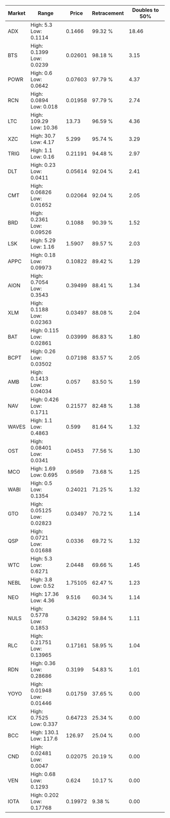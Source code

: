 | Market | Range | Price| Retracement | Doubles to 50% |
| --- | --- | --- | --- | --- |
| ADX | High: 5.3<br />Low: 0.1114 | 0.1466 | 99.32 % | 18.46 |
| BTS | High: 0.1399<br />Low: 0.0239 | 0.02601 | 98.18 % | 3.15 |
| POWR | High: 0.6<br />Low: 0.0642 | 0.07603 | 97.79 % | 4.37 |
| RCN | High: 0.0894<br />Low: 0.018 | 0.01958 | 97.79 % | 2.74 |
| LTC | High: 109.29<br />Low: 10.36 | 13.73 | 96.59 % | 4.36 |
| XZC | High: 30.7<br />Low: 4.17 | 5.299 | 95.74 % | 3.29 |
| TRIG | High: 1.1<br />Low: 0.16 | 0.21191 | 94.48 % | 2.97 |
| DLT | High: 0.23<br />Low: 0.0411 | 0.05614 | 92.04 % | 2.41 |
| CMT | High: 0.06826<br />Low: 0.01652 | 0.02064 | 92.04 % | 2.05 |
| BRD | High: 0.2361<br />Low: 0.09526 | 0.1088 | 90.39 % | 1.52 |
| LSK | High: 5.29<br />Low: 1.16 | 1.5907 | 89.57 % | 2.03 |
| APPC | High: 0.18<br />Low: 0.09973 | 0.10822 | 89.42 % | 1.29 |
| AION | High: 0.7054<br />Low: 0.3543 | 0.39499 | 88.41 % | 1.34 |
| XLM | High: 0.1188<br />Low: 0.02363 | 0.03497 | 88.08 % | 2.04 |
| BAT | High: 0.115<br />Low: 0.02861 | 0.03999 | 86.83 % | 1.80 |
| BCPT | High: 0.26<br />Low: 0.03502 | 0.07198 | 83.57 % | 2.05 |
| AMB | High: 0.1413<br />Low: 0.04034 | 0.057 | 83.50 % | 1.59 |
| NAV | High: 0.426<br />Low: 0.1711 | 0.21577 | 82.48 % | 1.38 |
| WAVES | High: 1.1<br />Low: 0.4863 | 0.599 | 81.64 % | 1.32 |
| OST | High: 0.08401<br />Low: 0.0341 | 0.0453 | 77.56 % | 1.30 |
| MCO | High: 1.69<br />Low: 0.695 | 0.9569 | 73.68 % | 1.25 |
| WABI | High: 0.5<br />Low: 0.1354 | 0.24021 | 71.25 % | 1.32 |
| GTO | High: 0.05125<br />Low: 0.02823 | 0.03497 | 70.72 % | 1.14 |
| QSP | High: 0.0721<br />Low: 0.01688 | 0.0336 | 69.72 % | 1.32 |
| WTC | High: 5.3<br />Low: 0.6271 | 2.0448 | 69.66 % | 1.45 |
| NEBL | High: 3.8<br />Low: 0.52 | 1.75105 | 62.47 % | 1.23 |
| NEO | High: 17.36<br />Low: 4.36 | 9.516 | 60.34 % | 1.14 |
| NULS | High: 0.5778<br />Low: 0.1853 | 0.34292 | 59.84 % | 1.11 |
| RLC | High: 0.21751<br />Low: 0.13965 | 0.17161 | 58.95 % | 1.04 |
| RDN | High: 0.36<br />Low: 0.28686 | 0.3199 | 54.83 % | 1.01 |
| YOYO | High: 0.01948<br />Low: 0.01446 | 0.01759 | 37.65 % | 0.00 |
| ICX | High: 0.7525<br />Low: 0.337 | 0.64723 | 25.34 % | 0.00 |
| BCC | High: 130.1<br />Low: 117.6 | 126.97 | 25.04 % | 0.00 |
| CND | High: 0.02481<br />Low: 0.0047 | 0.02075 | 20.19 % | 0.00 |
| VEN | High: 0.68<br />Low: 0.1293 | 0.624 | 10.17 % | 0.00 |
| IOTA | High: 0.202<br />Low: 0.17768 | 0.19972 | 9.38 % | 0.00 |
